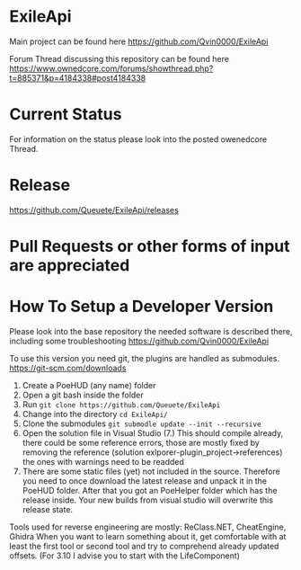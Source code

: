 # ExileApi
Main project can be found here https://github.com/Qvin0000/ExileApi

Forum Thread discussing this repository can be found here https://www.ownedcore.com/forums/showthread.php?t=885371&p=4184338#post4184338

# Current Status
For information on the status please look into the posted owenedcore Thread.

# Release
https://github.com/Queuete/ExileApi/releases

# Pull Requests or other forms of input are appreciated
# How To Setup a Developer Version
Please look into the base repository the needed software is described there, including some troubleshooting https://github.com/Qvin0000/ExileApi

To use this version you need git, the plugins are handled as submodules. https://git-scm.com/downloads
1. Create a PoeHUD (any name) folder
2. Open a git bash inside the folder
3. Run `git clone https://github.com/Queuete/ExileApi`
4. Change into the directory `cd ExileApi/`
5. Clone the submodules `git submodle update --init --recursive`
6. Open the solution file in Visual Studio
(7.) This should compile already, there could be some reference errors, those are mostly fixed by removing the reference (solution exlporer-plugin_project->references) the ones with warnings need to be readded
8. There are some static files (yet) not included in the source. Therefore you need to once download the latest release and unpack it in the PoeHUD folder. After that you got an PoeHelper folder which has the release inside. Your new builds from visual studio will overwrite this release state.

Tools used for reverse engineering are mostly: ReClass.NET, CheatEngine, Ghidra
When you want to learn something about it, get comfortable with at least the first tool or second tool and try to comprehend already updated offsets. (For 3.10 I advise you to start with the LifeComponent)


